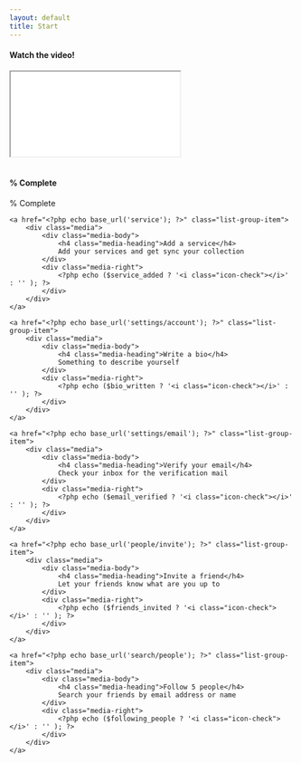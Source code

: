 ```yaml
---
layout: default
title: Start
---
```


<?php
$youtube_video_id = 'wZf8VZX8ZI8';
$youtube_video_id = 'https://www.youtube.com/embed/wZf8VZX8ZI8'.$youtube_video_id.'?vq=hd720&modestbranding=0&showinfo=0';
?>

<h4>Watch the video!</h4>
<div class="embed-responsive embed-responsive-16by9">
    <iframe src="<?php echo $youtube_video_id; ?>"></iframe>
</div>
<br>

<h4><?php echo $percent_progress; ?>% Complete</h4>

<div class="steps">
    <div class="progress">
        <div class="progress-bar" role="progressbar" aria-valuenow="<?php echo $percent_progress; ?>" aria-valuemin="0" aria-valuemax="100" style="width: <?php echo $percent_progress; ?>%;">
            <span class="hidden"><?php echo $percent_progress; ?>% Complete</span>
        </div>
    </div>
</div>

<div class="list-group">
                            
    <a href="<?php echo base_url('service'); ?>" class="list-group-item">
        <div class="media">
            <div class="media-body">
                <h4 class="media-heading">Add a service</h4>
                Add your services and get sync your collection
            </div>
            <div class="media-right">
                <?php echo ($service_added ? '<i class="icon-check"></i>' : '' ); ?>
            </div>
        </div>
    </a>

    <a href="<?php echo base_url('settings/account'); ?>" class="list-group-item">
        <div class="media">
            <div class="media-body">
                <h4 class="media-heading">Write a bio</h4>
                Something to describe yourself
            </div>
            <div class="media-right">
                <?php echo ($bio_written ? '<i class="icon-check"></i>' : '' ); ?>
            </div>
        </div>
    </a>

    <a href="<?php echo base_url('settings/email'); ?>" class="list-group-item">
        <div class="media">
            <div class="media-body">
                <h4 class="media-heading">Verify your email</h4>
                Check your inbox for the verification mail
            </div>
            <div class="media-right">
                <?php echo ($email_verified ? '<i class="icon-check"></i>' : '' ); ?>
            </div>
        </div>
    </a>

    <a href="<?php echo base_url('people/invite'); ?>" class="list-group-item">
        <div class="media">
            <div class="media-body">
                <h4 class="media-heading">Invite a friend</h4>
                Let your friends know what are you up to
            </div>
            <div class="media-right">
                <?php echo ($friends_invited ? '<i class="icon-check"></i>' : '' ); ?>
            </div>
        </div>
    </a>
    
    <a href="<?php echo base_url('search/people'); ?>" class="list-group-item">
        <div class="media">
            <div class="media-body">
                <h4 class="media-heading">Follow 5 people</h4>
                Search your friends by email address or name
            </div>
            <div class="media-right">
                <?php echo ($following_people ? '<i class="icon-check"></i>' : '' ); ?>
            </div>
        </div>
    </a>

</div>

<!--
        <h3><?php // echo ($edu_added ? '<i class="icon-check"></i>' : '' ); ?> Add a school</h3>
        <p><?php echo base_url('edit_profile/edu'); ?></p>
        
        <h3><?php // echo ($work_added ? '<i class="icon-check"></i>' : '' ); ?> Add a work place</h3>
        <p><?php echo base_url('edit_profile/work'); ?></p>
-->